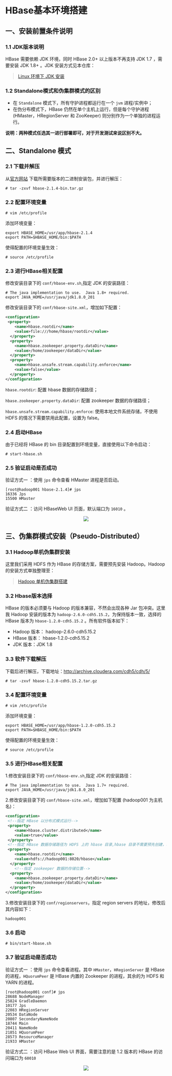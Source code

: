 # HBase基本环境搭建


## 一、安装前置条件说明

### 1.1 JDK版本说明

HBase 需要依赖 JDK 环境，同时 HBase 2.0+ 以上版本不再支持 JDK 1.7 ，需要安装 JDK 1.8+ 。JDK 安装方式见本仓库：

> [Linux 环境下 JDK 安装](https://github.com/heibaiying/BigData-Notes/blob/master/notes/installation/Linux下JDK安装.md)

### 1.2 Standalone模式和伪集群模式的区别

+ 在 `Standalone` 模式下，所有守护进程都运行在一个 `jvm` 进程/实例中；
+ 在伪分布模式下，HBase 仍然在单个主机上运行，但是每个守护进程 (HMaster，HRegionServer 和 ZooKeeper) 则分别作为一个单独的进程运行。

**说明：两种模式任选其一进行部署即可，对于开发测试来说区别不大。**



## 二、Standalone 模式

### 2.1 下载并解压

从[官方网站](https://hbase.apache.org/downloads.html) 下载所需要版本的二进制安装包，并进行解压：

```shell
# tar -zxvf hbase-2.1.4-bin.tar.gz
```

### 2.2 配置环境变量

```shell
# vim /etc/profile
```

添加环境变量：

```shell
export HBASE_HOME=/usr/app/hbase-2.1.4
export PATH=$HBASE_HOME/bin:$PATH
```

使得配置的环境变量生效：

```shell
# source /etc/profile
```

### 2.3 进行HBase相关配置

修改安装目录下的 `conf/hbase-env.sh`,指定 JDK 的安装路径：

```shell
# The java implementation to use.  Java 1.8+ required.
export JAVA_HOME=/usr/java/jdk1.8.0_201
```

修改安装目录下的 `conf/hbase-site.xml`，增加如下配置：

```xml
<configuration>
 <property>
    <name>hbase.rootdir</name>
    <value>file:///home/hbase/rootdir</value>
  </property>
  <property>
    <name>hbase.zookeeper.property.dataDir</name>
    <value>/home/zookeeper/dataDir</value>
  </property>
  <property>
    <name>hbase.unsafe.stream.capability.enforce</name>
    <value>false</value>
  </property>
</configuration>
```

`hbase.rootdir`: 配置 hbase 数据的存储路径；

`hbase.zookeeper.property.dataDir`: 配置 zookeeper 数据的存储路径；

`hbase.unsafe.stream.capability.enforce`: 使用本地文件系统存储，不使用 HDFS 的情况下需要禁用此配置，设置为 false。

### 2.4 启动HBase

由于已经将 HBase 的 bin 目录配置到环境变量，直接使用以下命令启动：

```shell
# start-hbase.sh
```

### 2.5 验证启动是否成功

验证方式一 ：使用 `jps` 命令查看 HMaster 进程是否启动。

```
[root@hadoop001 hbase-2.1.4]# jps
16336 Jps
15500 HMaster
```

验证方式二 ：访问 HBaseWeb UI 页面，默认端口为 `16010` 。

<div align="center"> <img src="https://gitee.com/heibaiying/BigData-Notes/raw/master/pictures/hbase-web-ui.png"/> </div>


## 三、伪集群模式安装（Pseudo-Distributed）

### 3.1 Hadoop单机伪集群安装

这里我们采用 HDFS 作为 HBase 的存储方案，需要预先安装 Hadoop。Hadoop 的安装方式单独整理至：

> [Hadoop 单机伪集群搭建](https://github.com/heibaiying/BigData-Notes/blob/master/notes/installation/Hadoop单机版本环境搭建.md)

### 3.2 Hbase版本选择

HBase 的版本必须要与 Hadoop 的版本兼容，不然会出现各种 Jar 包冲突。这里我 Hadoop 安装的版本为 `hadoop-2.6.0-cdh5.15.2`，为保持版本一致，选择的 HBase 版本为 `hbase-1.2.0-cdh5.15.2` 。所有软件版本如下：

+ Hadoop 版本： hadoop-2.6.0-cdh5.15.2
+ HBase 版本： hbase-1.2.0-cdh5.15.2
+ JDK 版本：JDK 1.8



### 3.3 软件下载解压

下载后进行解压，下载地址：http://archive.cloudera.com/cdh5/cdh/5/    

```shell
# tar -zxvf hbase-1.2.0-cdh5.15.2.tar.gz
```

### 3.4 配置环境变量
```shell
# vim /etc/profile
```

添加环境变量：

```shell
export HBASE_HOME=/usr/app/hbase-1.2.0-cdh5.15.2
export PATH=$HBASE_HOME/bin:$PATH
```

使得配置的环境变量生效：

```shell
# source /etc/profile
```



### 3.5 进行HBase相关配置

1.修改安装目录下的 `conf/hbase-env.sh`,指定 JDK 的安装路径：

```shell
# The java implementation to use.  Java 1.7+ required.
export JAVA_HOME=/usr/java/jdk1.8.0_201
```

2.修改安装目录下的 `conf/hbase-site.xml`，增加如下配置 (hadoop001 为主机名)：

```xml
<configuration>
 <!--指定 HBase 以分布式模式运行-->   
 <property>
    <name>hbase.cluster.distributed</name>
    <value>true</value>
 </property>
 <!--指定 HBase 数据存储路径为 HDFS 上的 hbase 目录,hbase 目录不需要预先创建，程序会自动创建-->   
 <property>
    <name>hbase.rootdir</name>
    <value>hdfs://hadoop001:8020/hbase</value>
  </property>
    <!--指定 zookeeper 数据的存储位置-->   
  <property>
    <name>hbase.zookeeper.property.dataDir</name>
    <value>/home/zookeeper/dataDir</value>
  </property>
</configuration>
```

3.修改安装目录下的 `conf/regionservers`，指定 region  servers 的地址，修改后其内容如下：

```shell
hadoop001
```



### 3.6 启动

```shell
# bin/start-hbase.sh
```



### 3.7 验证启动是否成功

验证方式一 ：使用 `jps` 命令查看进程。其中 `HMaster`，`HRegionServer` 是 HBase 的进程，`HQuorumPeer` 是 HBase 内置的 Zookeeper 的进程，其余的为 HDFS 和 YARN 的进程。

```shell
[root@hadoop001 conf]# jps
28688 NodeManager
25824 GradleDaemon
10177 Jps
22083 HRegionServer
20534 DataNode
20807 SecondaryNameNode
18744 Main
20411 NameNode
21851 HQuorumPeer
28573 ResourceManager
21933 HMaster
```

验证方式二 ：访问 HBase Web UI 界面，需要注意的是 1.2 版本的 HBase 的访问端口为 `60010`

<div align="center"> <img src="https://gitee.com/heibaiying/BigData-Notes/raw/master/pictures/hbase-60010.png"/> </div>

